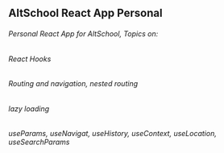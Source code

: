 ## AltSchool React App Personal

###### Personal React App for AltSchool, Topics on:


###### React Hooks
###### Routing and navigation, nested routing
###### lazy loading 
###### useParams, useNavigat, useHistory, useContext, useLocation, useSearchParams
